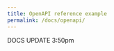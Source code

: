 ```yaml
---
title: OpenAPI reference example
permalink: /docs/openapi/
---
```


DOCS UPDATE 3:50pm


<!-- <div class="intrinsic-container">

	<iframe src="/sample-dev-portal/dist/"></iframe>

</div> -->
<!-- override one css item-->
<style type="text/css" rel="stylesheet">
.swagger-ui pre {
    background-color: transparent;
    border: none;
}

</style>

<div id="swagger-ui" class="intrinsic-container"></div>
<!-- <script src="https://unpkg.com/swagger-ui-dist@4.5.0/swagger-ui-bundle.js" crossorigin></script> -->
<script src="https://unpkg.com/swagger-ui-dist@5.10.0/swagger-ui-bundle.js" crossorigin></script>
<script>
  window.onload = () => {
    window.ui = SwaggerUIBundle({
      url: '/sample-dev-portal/openapi2.json',
      dom_id: '#swagger-ui',
    });
  };
</script>